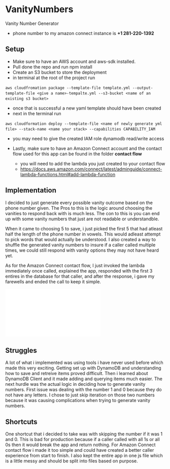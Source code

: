 # VanityNumbers
Vanity Number Generator
* phone number to my amazon connect instance is **+1 281-220-1392**

## Setup

- Make sure to have an AWS account and aws-sdk installed.
- Pull done the repo and run npm install
- Create an S3 bucket to store the deployment
- in terminal at the root of the project run 

` aws cloudfromation package --template-file template.yml --output-template-file <give a name>-tempalte.yml --s3-bucket <name of an existing s3 bucket> `

- once that is successful a new yaml template should have been created
- next in the terminal run

` aws cloudformation deploy --template-file <name of newly generate yml file> --stack-name <name your stack> --capabilities CAPABILITY_IAM `
  - you may need to give the created IAM role dynamodb read/write access

- Lastly, make sure to have an Amazon Connect account and the contact flow used for this app can be found in the folder **contact flow**
  - you will need to add the lambda you just created to your contact flow
  - https://docs.aws.amazon.com/connect/latest/adminguide/connect-lambda-functions.html#add-lambda-function

## Implementation

I decided to just generate every possible vanity outcome based on the phone number given. The Pros to this is the logic around choosing the vanities to respond back with is much less. The con to this is you can end up with some vanity numbers that just are not readable or understandble.

When it came to choosing 5 to save, i just picked the first 5 that had atleast half the length of the phone number in vowels. This would adleast attempt to pick words that would actually be understood. I also created a way to shuffle the generated vanity numbers to insure if a caller called multiple times, we could still respond with vanity options they may not have heard yet.

As for the Amazon Connect contact flow, I just invoked the lambda immediately once called, explained the app, responded with the first 3 entires in the database for that caller, and after the response, i gave my farewells and ended the call to keep it simple.

![Architecture Diagram](vanityArchitecture.pdf)

## Struggles

A lot of what i implemented was using tools i have never used before which made this very exciting. Getting set up with DynamoDB and understanding how to save and retreive items proved difficult. Then i learned about DynamoDB Client and it made adding and querying items much easier. The next hurdle was the actual logic in deciding how to generate vanity numbers. First issue was dealing with the number 1 and 0 because they do not have any letters. I chose to just skip iteration on those two numbers because it was causing complications when trying to generate vanity numbers. 

## Shortcuts

One shortcut that i decided to take was with skipping the number if it was 1 and 0. This is bad for production because if a caller called with all 1s or all 0s then it would break the app and return nothing. For Amazon Connect contact flow i made it too simple and could have created a better caller experience from start to finish. I also kept the entire app in one js file which is a little messy and should be split into files based on purpose.


